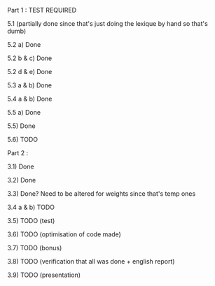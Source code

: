 Part 1 : TEST REQUIRED

5.1 (partially done since that's just doing the lexique by hand so that's dumb)


5.2 a) Done

5.2 b & c) Done

5.2 d & e) Done


5.3 a & b) Done


5.4 a & b) Done


5.5 a) Done

5.5) Done

5.6) TODO


Part 2 :

3.1) Done

3.2) Done

3.3) Done? Need to be altered for weights since that's temp ones

3.4 a & b) TODO

3.5) TODO (test)

3.6) TODO (optimisation of code made)

3.7) TODO (bonus)

3.8) TODO (verification that all was done + english report)

3.9) TODO (presentation)
